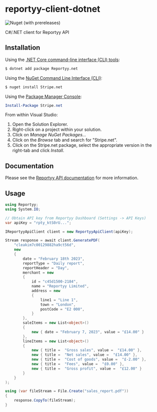 ﻿# reportyy-client-dotnet
![Nuget (with prereleases)](https://img.shields.io/nuget/vpre/Reportyy.net)

C#/.NET client for Reportyy API

## Installation
Using the [.NET Core command-line interface (CLI) tools](https://docs.microsoft.com/en-us/dotnet/core/tools/):

```sh
$ dotnet add package Reportyy.net
```

Using the [NuGet Command Line Interface (CLI)](https://docs.microsoft.com/en-us/nuget/tools/nuget-exe-cli-reference):

```sh
$ nuget install Stripe.net
```

Using the [Package Manager Console](https://docs.microsoft.com/en-us/nuget/tools/package-manager-console):

```powershell
Install-Package Stripe.net
```

From within Visual Studio:

1. Open the Solution Explorer.
2. Right-click on a project within your solution.
3. Click on *Manage NuGet Packages...*
4. Click on the *Browse* tab and search for "Stripe.net".
5. Click on the Stripe.net package, select the appropriate version in the
   right-tab and click *Install*.

## Documentation
Please see the [Reportyy API documentation](https://docs.reportyy.com/quickstart) for more information.

## Usage

```csharp
using Reportyy;
using System.IO;

// Obtain API key from Reportyy Dashboard (Settings -> API Keys)
var apiKey = "rpty_ktS0rU...";

IReportyyApiClient client = new ReportyyApiClient(apiKey);

Stream response = await client.GeneratePDF(
    "cleakim7c00129882ha9ct56d",
    new
    {
        date = "February 18th 2023",
        reportType = "Daily report",
        reportHeader = "Day",
        merchant = new
        {
            id = "c45d1500-2184",
            name = "Reportyy Limited",
            address = new
            {
                line1 = "Line 1",
                town = "London",
                postCode = "E2 000",
            }
        },
        saleItems = new List<object>()
        {
            new { date = "February 7, 2023", value = "£14.00" }
        },
        lineItems = new List<object>()
        {
            new { title =  "Gross sales", value =  "£14.00" },
            new { title =  "Net sales", value =  "£14.00" },
            new { title =  "Cost of goods", value =  "£-2.00" },
            new { title =  "Fees", value =  "£0.00" },
            new { title =  "Gross profit", value =  "£12.00" }
        }
    }
);

using (var fileStream = File.Create("sales_report.pdf"))
{
    response.CopyTo(fileStream);
}
```